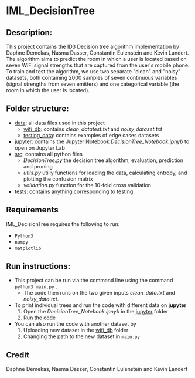 # IML_DecisionTree

## Description:

This project contains the ID3 Decision tree algorithm implementation by Daphne Demekas, Nasma Dasser, Constantin Eulenstein and Kevin Landert. The algorithm aims to predict the room in which a user is located based on seven WiFi signal strengths that are captured from the user's mobile phone. To train and test the algorithm, we use two separate "clean" and "noisy" datasets, both containing 2000 samples of seven continuous variables (signal strengths from seven emitters) and one categorical variable (the room in which the user is located).


## Folder structure:
* [data](https://github.com/Nasmasim/Decision-Trees/tree/main/data): all data files used in this project
    * [wifi_db](https://github.com/Nasmasim/Decision-Trees/tree/main/data/wifi_db): contains _clean_datatest.txt_ and _noisy_dataset.txt_
    * [testing_data](https://github.com/Nasmasim/Decision-Trees/tree/main/data/testing_data): contains examples of edge cases datasets
* [jupyter](https://github.com/Nasmasim/Decision-Trees/tree/main/jupyter): contains the Jupyter Notebook _DecisionTree_Notebook.ipnyb_ to open on Jupyter Lab
* [src](https://github.com/Nasmasim/Decision-Trees/tree/main/src): contains all python files
    * _DecisionTree.py_ the decision tree algorithm, evaluation, prediction and pruning
    * _utils.py_ utiliy functions for loading the data, calculating entropy, and plotting the confusion matrix
    * _validation.py_ function for the 10-fold cross validation 
* [tests](https://github.com/Nasmasim/Decision-Trees/tree/main/tests): contains anything corresponding to testing

## Requirements
IML_DecisionTree requires the following to run: 
* ```Python3```
* ```numpy ```
* ```matplotlib```

## Run instructions:

* This project can be run via the command line using the command ```python3 main.py``` . 
    * The code then runs on the two given inputs _clean_data.txt_ and _noisy_data.txt_. 
* To print individual trees and run the code with different data on **jupyter**
    1. Open the _DecisionTree_Notebook.ipnyb_ in the [jupyter](https://github.com/Nasmasim/Decision-Trees/tree/main/jupyter) folder
    2. Run the code
* You can also run the code with another dataset by
    1. Uploading new dataset in the [wifi_db](https://github.com/Nasmasim/Decision-Trees/tree/main/data/wifi_db) folder
    2. Changing the path to the new dataset in ```main.py```
## Credit
Daphne Demekas, Nasma Dasser, Constantin Eulenstein and Kevin Landert

